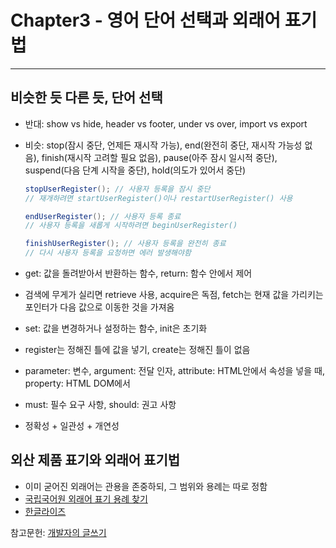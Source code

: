 # Chapter3 - 영어 단어 선택과 외래어 표기법
---

## 비슷한 듯 다른 듯, 단어 선택
- 반대: show vs hide, header vs footer, under vs over, import vs export
- 비슷: stop(잠시 중단, 언제든 재시작 가능), end(완전히 중단, 재시작 가능성 없음), finish(재시작 고려할 필요 없음), pause(아주 잠시 일시적 중단), suspend(다음 단계 시작을 중단), hold(의도가 있어서 중단)
    ```java
    stopUserRegister(); // 사용자 등록을 잠시 중단 
    // 재개하려면 startUserRegister()이나 restartUserRegister() 사용

    endUserRegister(); // 사용자 등록 종료
    // 사용자 등록을 새롭게 시작하려면 beginUserRegister()

    finishUserRegister(); // 사용자 등록을 완전히 종료
    // 다시 사용자 등록을 요청하면 에러 발생해야함
    ```

- get: 값을 돌려받아서 반환하는 함수, return: 함수 안에서 제어
- 검색에 무게가 실리면 retrieve 사용, acquire은 독점, fetch는 현재 값을 가리키는 포인터가 다음 값으로 이동한 것을 가져옴

- set: 값을 변경하거나 설정하는 함수, init은 초기화
- register는 정해진 틀에 값을 넣기, create는 정해진 틀이 없음
- parameter: 변수, argument: 전달 인자, attribute: HTML안에서 속성을 넣을 때, property: HTML DOM에서
- must: 필수 요구 사항, should: 권고 사항

- 정확성 + 일관성 + 개연성

## 외산 제품 표기와 외래어 표기법
- 이미 굳어진 외래어는 관용을 존중하되, 그 범위와 용례는 따로 정함
- [국립국어원 외래어 표기 용례 찾기](https://kornorms.korean.go.kr/m/m_exampleList.do)
- [한글라이즈](https://hangulize.org/)


참고문헌: [개발자의 글쓰기](http://www.kyobobook.co.kr/product/detailViewKor.laf?ejkGb=KOR&mallGb=KOR&barcode=9791158391744&orderClick=LAG&Kc=#N)